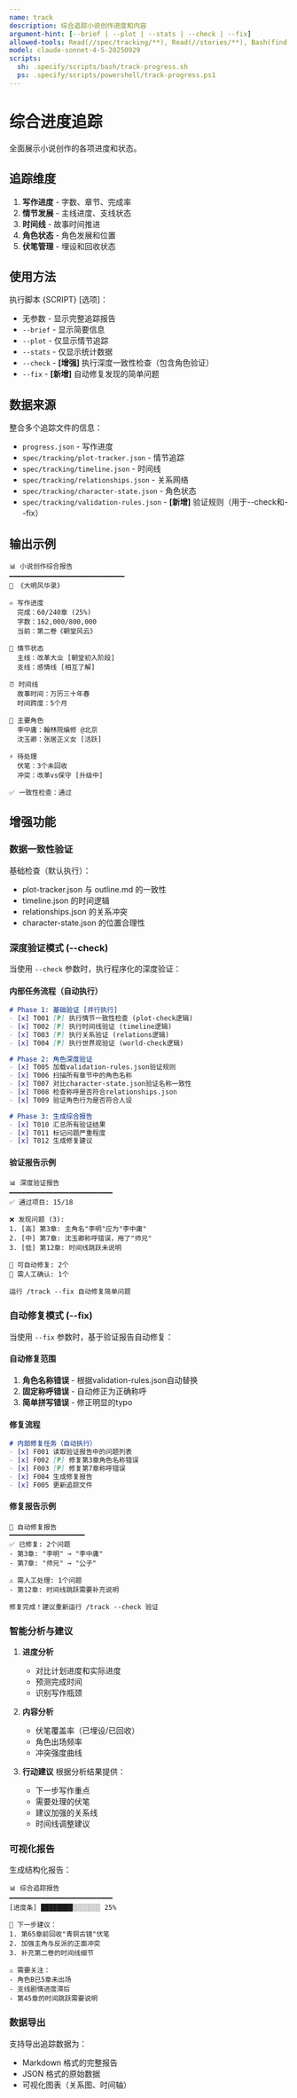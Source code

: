 ```yaml
---
name: track
description: 综合追踪小说创作进度和内容
argument-hint: [--brief | --plot | --stats | --check | --fix]
allowed-tools: Read(//spec/tracking/**), Read(//stories/**), Bash(find:*), Bash(wc:*), Bash(grep:*), Bash(*)
model: claude-sonnet-4-5-20250929
scripts:
  sh: .specify/scripts/bash/track-progress.sh
  ps: .specify/scripts/powershell/track-progress.ps1
---
```


# 综合进度追踪

全面展示小说创作的各项进度和状态。

## 追踪维度

1. **写作进度** - 字数、章节、完成率
2. **情节发展** - 主线进度、支线状态
3. **时间线** - 故事时间推进
4. **角色状态** - 角色发展和位置
5. **伏笔管理** - 埋设和回收状态

## 使用方法

执行脚本 {SCRIPT} [选项]：
- 无参数 - 显示完整追踪报告
- `--brief` - 显示简要信息
- `--plot` - 仅显示情节追踪
- `--stats` - 仅显示统计数据
- `--check` - **[增强]** 执行深度一致性检查（包含角色验证）
- `--fix` - **[新增]** 自动修复发现的简单问题

## 数据来源

整合多个追踪文件的信息：
- `progress.json` - 写作进度
- `spec/tracking/plot-tracker.json` - 情节追踪
- `spec/tracking/timeline.json` - 时间线
- `spec/tracking/relationships.json` - 关系网络
- `spec/tracking/character-state.json` - 角色状态
- `spec/tracking/validation-rules.json` - **[新增]** 验证规则（用于--check和--fix）

## 输出示例

```
📊 小说创作综合报告
━━━━━━━━━━━━━━━━━━━━━━━━━━━━━
📖 《大明风华录》

✍️ 写作进度
  完成：60/240章 (25%)
  字数：162,000/800,000
  当前：第二卷《朝堂风云》

📍 情节状态
  主线：改革大业 [朝堂初入阶段]
  支线：感情线 [相互了解]

⏰ 时间线
  故事时间：万历三十年春
  时间跨度：5个月

👥 主要角色
  李中庸：翰林院编修 @北京
  沈玉卿：张居正义女 [活跃]

⚡ 待处理
  伏笔：3个未回收
  冲突：改革vs保守 [升级中]

✅ 一致性检查：通过
```

## 增强功能

### 数据一致性验证

基础检查（默认执行）：
- plot-tracker.json 与 outline.md 的一致性
- timeline.json 的时间逻辑
- relationships.json 的关系冲突
- character-state.json 的位置合理性

### 深度验证模式 (--check)

当使用 `--check` 参数时，执行程序化的深度验证：

#### 内部任务流程（自动执行）
```markdown
# Phase 1: 基础验证 [并行执行]
- [x] T001 [P] 执行情节一致性检查 (plot-check逻辑)
- [x] T002 [P] 执行时间线验证 (timeline逻辑)
- [x] T003 [P] 执行关系验证 (relations逻辑)
- [x] T004 [P] 执行世界观验证 (world-check逻辑)

# Phase 2: 角色深度验证
- [x] T005 加载validation-rules.json验证规则
- [x] T006 扫描所有章节中的角色名称
- [x] T007 对比character-state.json验证名称一致性
- [x] T008 检查称呼是否符合relationships.json
- [x] T009 验证角色行为是否符合人设

# Phase 3: 生成综合报告
- [x] T010 汇总所有验证结果
- [x] T011 标记问题严重程度
- [x] T012 生成修复建议
```

#### 验证报告示例
```
📊 深度验证报告
━━━━━━━━━━━━━━━━━━━━━━━━━━
✅ 通过项目: 15/18

❌ 发现问题 (3):
1. [高] 第3章: 主角名"李明"应为"李中庸"
2. [中] 第7章: 沈玉卿称呼错误，用了"师兄"
3. [低] 第12章: 时间线跳跃未说明

🔧 可自动修复: 2个
📝 需人工确认: 1个

运行 /track --fix 自动修复简单问题
```

### 自动修复模式 (--fix)

当使用 `--fix` 参数时，基于验证报告自动修复：

#### 自动修复范围
1. **角色名称错误** - 根据validation-rules.json自动替换
2. **固定称呼错误** - 自动修正为正确称呼
3. **简单拼写错误** - 修正明显的typo

#### 修复流程
```markdown
# 内部修复任务（自动执行）
- [x] F001 读取验证报告中的问题列表
- [x] F002 [P] 修复第3章角色名称错误
- [x] F003 [P] 修复第7章称呼错误
- [x] F004 生成修复报告
- [x] F005 更新追踪文件
```

#### 修复报告示例
```
🔧 自动修复报告
━━━━━━━━━━━━━━━━━━━
✅ 已修复: 2个问题
- 第3章: "李明" → "李中庸"
- 第7章: "师兄" → "公子"

⚠️ 需人工处理: 1个问题
- 第12章: 时间线跳跃需要补充说明

修复完成！建议重新运行 /track --check 验证
```

### 智能分析与建议

1. **进度分析**
   - 对比计划进度和实际进度
   - 预测完成时间
   - 识别写作瓶颈

2. **内容分析**
   - 伏笔覆盖率（已埋设/已回收）
   - 角色出场频率
   - 冲突强度曲线

3. **行动建议**
   根据分析结果提供：
   - 下一步写作重点
   - 需要处理的伏笔
   - 建议加强的关系线
   - 时间线调整建议

### 可视化报告

生成结构化报告：
```
📊 综合追踪报告
━━━━━━━━━━━━━━━━━━━━━━━━━━
[进度条] ████████░░░░░░░ 25%

🎯 下一步建议：
1. 第65章前回收"青铜古镜"伏笔
2. 加强主角与反派的正面冲突
3. 补充第二卷的时间线细节

⚠️ 需要关注：
- 角色B已5章未出场
- 支线剧情进度滞后
- 第45章的时间跳跃需要说明
```

### 数据导出

支持导出追踪数据为：
- Markdown 格式的完整报告
- JSON 格式的原始数据
- 可视化图表（关系图、时间轴）
